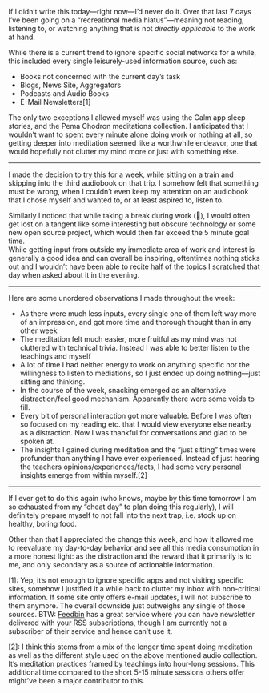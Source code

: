If I didn’t write this today—right now—I’d never do it. Over that last 7 days I’ve been going on a “recreational media hiatus”—meaning not reading, listening to, or watching anything that is not *directly applicable* to the work at hand.

While there is a current trend to ignore specific social networks for a while, this included every single leisurely-used information source, such as:
* Books not concerned with the current day’s task
* Blogs, News Site, Aggregators
* Podcasts and Audio Books
* E-Mail Newsletters[1]

The only two exceptions I allowed myself was using the Calm app sleep stories, and the Pema Chodron meditations collection. I anticipated that I wouldn’t want to spent every minute alone doing work or nothing at all, so getting deeper into meditation seemed like a worthwhile endeavor, one that would hopefully not clutter my mind more or just with something else.

---

I made the decision to try this for a week, while sitting on a train and skipping into the third audiobook on that trip. I somehow felt that something must be wrong, when I couldn’t even keep my attention on an audiobook that I chose myself and wanted to, or at least aspired to, listen to.

Similarly I noticed that while taking a break during work (🍅), I would often get lost on a tangent like some interesting but obscure technology or some new open source project, which would then far exceed the 5 minute goal time.  
While getting input from outside my immediate area of work and interest is generally a good idea and can overall be inspiring, oftentimes nothing sticks out and I wouldn’t have been able to recite half of the topics I scratched that day when asked about it in the evening.

---

Here are some unordered observations I made throughout the week:

* As there were much less inputs, every single one of them left way more of an impression, and got more time and thorough thought than in any other week
* The meditation felt much easier, more fruitful as my mind was not cluttered with technical trivia. Instead I was able to better listen to the teachings and myself
* A lot of time I had neither energy to work on anything specific nor the willingness to listen to mediations, so I just ended up doing nothing—just sitting and thinking.
* In the course of the week, snacking emerged as an alternative distraction/feel good mechanism. Apparently there were some voids to fill.
* Every bit of personal interaction got more valuable. Before I was often so focused on my reading etc. that I would view everyone else nearby as a distraction. Now I was thankful for conversations and glad to be spoken at.
* The insights I gained during meditation and the “just sitting” times were profunder than anything I have ever experienced. Instead of just hearing the teachers opinions/experiences/facts, I had some very personal insights emerge from within myself.[2]

---

If I ever get to do this again (who knows, maybe by this time tomorrow I am so exhausted from my “cheat day” to plan doing this regularly), I will definitely prepare myself to not fall into the next trap, i.e. stock up on healthy, boring food.

Other than that I appreciated the change this week, and how it allowed me to reevaluate my day-to-day behavior and see all this media consumption in a more honest light: as the distraction and the reward that it primarily is to me, and only secondary as a source of actionable information.



[1]: Yep, it’s not enough to ignore specific apps and not visiting specific sites, somehow I justified it a while back to clutter my inbox with non-critical information. If some site only offers e-mail updates, I will not subscribe to them anymore. The overall downside just outweighs any single of those sources. BTW: [Feedbin](https://www.feedbin.me) has a great service where you can have newsletter delivered with your RSS subscriptions, though I am currently not a subscriber of their service and hence can’t use it.

[2]: I think this stems from a mix of the longer time spent doing meditation as well as the different style used on the above mentioned audio collection. It’s meditation practices framed by teachings into hour-long sessions. This additional time compared to the short 5-15 minute sessions others offer might’ve been a major contributor to this.